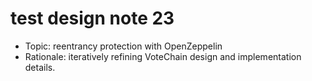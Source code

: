 # test design note 23

- Topic: reentrancy protection with OpenZeppelin
- Rationale: iteratively refining VoteChain design and implementation details.
